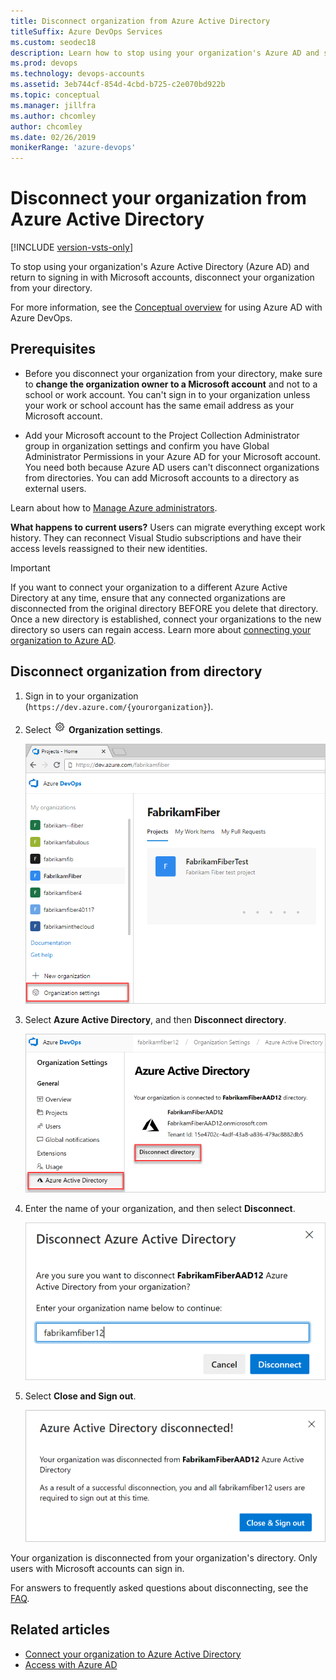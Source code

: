 ```yaml
---
title: Disconnect organization from Azure Active Directory
titleSuffix: Azure DevOps Services
ms.custom: seodec18
description: Learn how to stop using your organization's Azure AD and sign in with a Microsoft account by disconnecting your organization from your directory
ms.prod: devops
ms.technology: devops-accounts
ms.assetid: 3eb744cf-854d-4cbd-b725-c2e070bd922b
ms.topic: conceptual
ms.manager: jillfra
ms.author: chcomley
author: chcomley
ms.date: 02/26/2019
monikerRange: 'azure-devops'
---
```

# Disconnect your organization from Azure Active Directory

[!INCLUDE [version-vsts-only](../../_shared/version-vsts-only.md)]

<a name="DisconnectDirectory"></a>

To stop using your organization's Azure Active Directory (Azure AD) and return to signing in with Microsoft accounts, disconnect your organization from your directory.

For more information, see the [Conceptual overview](access-with-azure-ad.md) for using Azure AD with Azure DevOps.

## Prerequisites

* Before you disconnect your organization from your directory, make sure to **change the organization owner to a Microsoft account** and not to a school or work account. You can't sign in to your organization unless your work or school account has the same email address as your Microsoft account.

* Add your Microsoft account to the Project Collection Administrator group in organization settings and confirm you have Global Administrator Permissions in your Azure AD for your Microsoft account. You need both because Azure AD users can't disconnect organizations from directories. You can add Microsoft accounts to a directory as external users.

Learn about how to [Manage Azure administrators](https://azure.microsoft.com/documentation/articles/active-directory-assign-admin-roles/).

**What happens to current users?**  Users can migrate everything except work history. They can reconnect Visual Studio subscriptions and have their access levels reassigned to their new identities.

> [!IMPORTANT]
> If you want to connect your organization to a different Azure Active Directory at any time, ensure that any connected organizations are disconnected from the original directory BEFORE you delete that directory. Once a new directory is established, connect your organizations to the new directory so users can regain access. Learn more about [connecting your organization to Azure AD](connect-organization-to-azure-ad.md).

## Disconnect organization from directory

1. Sign in to your organization (```https://dev.azure.com/{yourorganization}```).

2. Select ![gear icon](../../_img/icons/gear-icon.png) **Organization settings**.

    ![Open Organization settings](../../_shared/_img/settings/open-admin-settings-vert.png)

3. Select **Azure Active Directory**, and then **Disconnect directory**.

   ![Organization settings, disconnect directory](_img/disconnect-azure-ad/organization-settings-disconnect-directory.png)

4. Enter the name of your organization, and then select **Disconnect**.

   ![Confirm connection of organization to Azure AD](_img/disconnect-azure-ad/enter-organization-select-disconnect.png)

5. Select **Close and Sign out**.

   ![Disconnection confirmation](_img/disconnect-azure-ad/disconnection-confirmation.png)

Your organization is disconnected from your organization's directory. Only users with Microsoft accounts can sign in.

For answers to frequently asked questions about disconnecting, see the [FAQ](faq-azure-access.md#faq-disconnect).

## Related articles

* [Connect your organization to Azure Active Directory](connect-organization-to-azure-ad.md)
* [Access with Azure AD](access-with-azure-ad.md)
